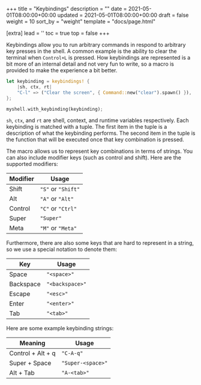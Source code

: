 +++
title = "Keybindings"
description = ""
date = 2021-05-01T08:00:00+00:00
updated = 2021-05-01T08:00:00+00:00
draft = false
weight = 10
sort_by = "weight"
template = "docs/page.html"

[extra]
lead = ''
toc = true
top = false
+++

Keybindings allow you to run arbitrary commands in respond to arbitrary key
presses in the shell. A common example is the ability to clear the terminal
when `Control+L` is pressed. How keybindings are represented is a bit more of an
internal detail and not very fun to write, so a macro is provided to make the
experience a bit better.
```rust
let keybinding = keybindings! {
    |sh, ctx, rt|
    "C-l" => ("Clear the screen", { Command::new("clear").spawn() }),
};

myshell.with_keybinding(keybinding);
```

`sh`, `ctx`, and `rt` are shell, context, and runtime variables respectively. Each keybinding is matched with a tuple. The first item in the tuple is a description of what the keybinding performs. The second item in the tuple is the function that will be executed once that key combination is pressed.

The macro allows us to represent key combinations in terms of strings. You can also include modifier keys (such as control and shift). Here are the supported modifiers:

| Modifier | Usage |
| ---|--- |
| Shift | `"S"` or `"Shift"` |
| Alt | `"A"` or `"Alt"` |
| Control | `"C"` or `"Ctrl"` |
| Super | `"Super"` |
| Meta | `"M"` or `"Meta"` |

Furthermore, there are also some keys that are hard to represent in a string,
so we use a special notation to denote them:

| Key | Usage |
| ---|--- |
| Space | `"<space>"` |
| Backspace | `"<backspace>"` |
| Escape | `"<esc>"` |
| Enter | `"<enter>"` |
| Tab | `"<tab>"` |

Here are some example keybinding strings:

| Meaning | Usage |
| ---|--- |
| Control + Alt + q | `"C-A-q"` |
| Super + Space | `"Super-<space>"` |
| Alt + Tab | `"A-<tab>"` |
